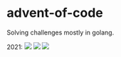 # advent-of-code
Solving challenges mostly in golang.

2021:
![](https://img.shields.io/badge/day%20📅-26-blue)
![](https://img.shields.io/badge/stars%20⭐-44-yellow)
![](https://img.shields.io/badge/days%20completed-22-red)
